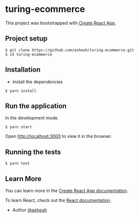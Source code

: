 # turing-ecommerce

This project was bootstrapped with [Create React App](https://github.com/facebook/create-react-app).

## Project setup

```
$ git clone https://github.com/asheuh/turing-ecommerce.git
$ cd turing-ecommerce
```

## Installation

- Install the dependencies
```
$ yarn install
```

## Run the application

In the development mode.<br>

```
$ yarn start
```
Open [http://localhost:3000](http://localhost:3000) to view it in the browser.

## Running the tests

```
$ yarn test
```

## Learn More

You can learn more in the [Create React App documentation](https://facebook.github.io/create-react-app/docs/getting-started).

To learn React, check out the [React documentation](https://reactjs.org/).

- Author [@asheuh](https://github.com/asheuh)
